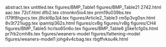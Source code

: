 abstract.tex
untitled.tex
figures/BMP_Table1
figures/BMP_Table21
2742.html
aac.tex
72cf.html
dfb2.tex
ctnonkn5io4.tex
pnm19u039bs.tex
i179f8hgvcs.tex
j9ickl6p3j4.tex
figures/Article2_Table3
rm5p3vg0sn.html
8v3t721iugg.tex
ipamtqi362s.html
figures/cvBg
figures/rvBg
figures/CH4
figures/BMP_Table5
hcrlso65n6o.tex
figures/BMP_Table6
jj5ke1cfg0s.html
pr7rb2cmh8s.tex
figures/weaners-model
figures/fattening-model
figures/weaners-model1
johg4v4cbag.tex
rbgffvksu4k.html